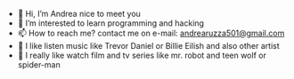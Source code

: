 - 👋 Hi, I’m Andrea nice to meet you
- 👀 I’m interested to learn programming and hacking
- 📫 How to reach me? contact me on e-mail: andrearuzza501@gmail.com
- 🎵 I like listen music like Trevor Daniel or Billie Eilish and also other artist
- 🎥 I really like watch film and tv series like mr. robot and teen wolf or spider-man

<!---
ANDRIX99/ANDRIX99 is a ✨ special ✨ repository because its `README.md` (this file) appears on your GitHub profile.
You can click the Preview link to take a look at your changes.
--->

